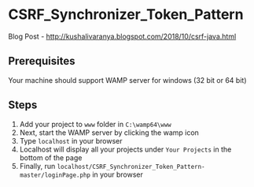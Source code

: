 # CSRF_Synchronizer_Token_Pattern

Blog Post - http://kushalivaranya.blogspot.com/2018/10/csrf-java.html 

## Prerequisites 

Your machine should support WAMP server for windows (32 bit or 64 bit)

## Steps

1. Add your project to `www` folder in `C:\wamp64\www`
2. Next, start the WAMP server by clicking the wamp icon
3. Type `localhost` in your browser 
4. Localhost will display all your projects under `Your Projects` in the bottom of the page
5. Finally, run `localhost/CSRF_Synchronizer_Token_Pattern-master/loginPage.php` in your browser

